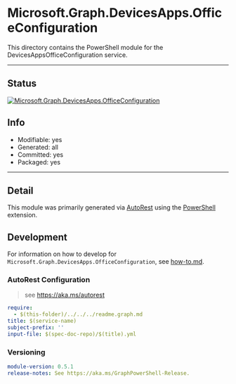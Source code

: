 <!-- region Generated -->
# Microsoft.Graph.DevicesApps.OfficeConfiguration
This directory contains the PowerShell module for the DevicesAppsOfficeConfiguration service.

---
## Status
[![Microsoft.Graph.DevicesApps.OfficeConfiguration](https://img.shields.io/powershellgallery/v/Microsoft.Graph.DevicesApps.OfficeConfiguration.svg?style=flat-square&label=Microsoft.Graph.DevicesApps.OfficeConfiguration "Microsoft.Graph.DevicesApps.OfficeConfiguration")](https://www.powershellgallery.com/packages/Microsoft.Graph.DevicesApps.OfficeConfiguration/)

## Info
- Modifiable: yes
- Generated: all
- Committed: yes
- Packaged: yes

---
## Detail
This module was primarily generated via [AutoRest](https://github.com/Azure/autorest) using the [PowerShell](https://github.com/Azure/autorest.powershell) extension.

## Development
For information on how to develop for `Microsoft.Graph.DevicesApps.OfficeConfiguration`, see [how-to.md](how-to.md).
<!-- endregion -->

### AutoRest Configuration

> see https://aka.ms/autorest

``` yaml
require:
  - $(this-folder)/../../../readme.graph.md
title: $(service-name)
subject-prefix: ''
input-file: $(spec-doc-repo)/$(title).yml
```
### Versioning

``` yaml
module-version: 0.5.1
release-notes: See https://aka.ms/GraphPowerShell-Release.
```
